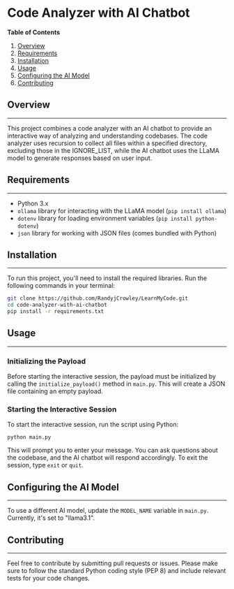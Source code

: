 **Code Analyzer with AI Chatbot**
=====================================

**Table of Contents**

1. [Overview](#overview)
2. [Requirements](#requirements)
3. [Installation](#installation)
4. [Usage](#usage)
5. [Configuring the AI Model](#configuring-the-ai-model)
6. [Contributing](#contributing)

## Overview
--------

This project combines a code analyzer with an AI chatbot to provide an interactive way of analyzing and understanding codebases. The code analyzer uses recursion to collect all files within a specified directory, excluding those in the IGNORE_LIST, while the AI chatbot uses the LLaMA model to generate responses based on user input.

## Requirements
------------

* Python 3.x
* `ollama` library for interacting with the LLaMA model (`pip install ollama`)
* `dotenv` library for loading environment variables (`pip install python-dotenv`)
* `json` library for working with JSON files (comes bundled with Python)

## Installation
--------------

To run this project, you'll need to install the required libraries. Run the following commands in your terminal:

```bash
git clone https://github.com/RandyjCrowley/LearnMyCode.git
cd code-analyzer-with-ai-chatbot
pip install -r requirements.txt
```

## Usage
----

### Initializing the Payload

Before starting the interactive session, the payload must be initialized by calling the `initialize_payload()` method in `main.py`. This will create a JSON file containing an empty payload.

### Starting the Interactive Session

To start the interactive session, run the script using Python:

```python main.py```

This will prompt you to enter your message. You can ask questions about the codebase, and the AI chatbot will respond accordingly. To exit the session, type `exit` or `quit`.

## Configuring the AI Model
-------------------------

To use a different AI model, update the `MODEL_NAME` variable in `main.py`. Currently, it's set to "llama3.1".

## Contributing
------------

Feel free to contribute by submitting pull requests or issues. Please make sure to follow the standard Python coding style (PEP 8) and include relevant tests for your code changes.
